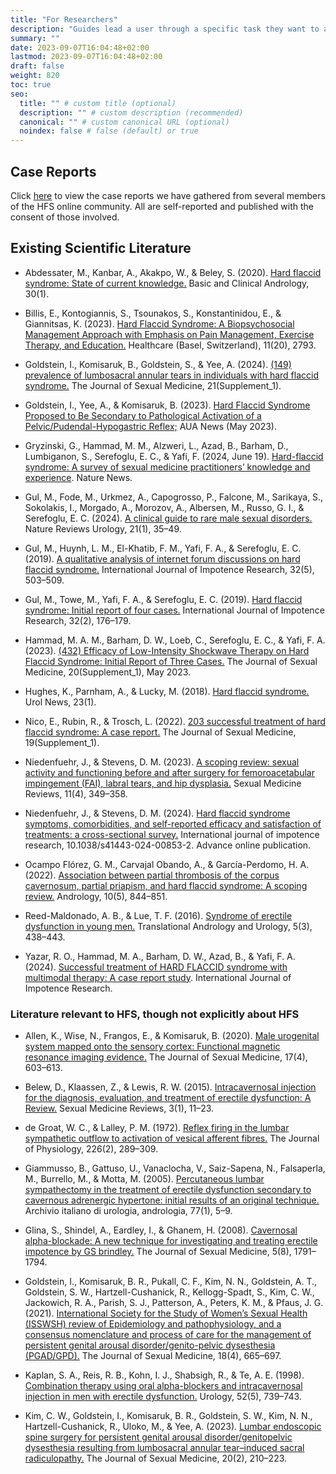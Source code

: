 ```yaml
---
title: "For Researchers"
description: "Guides lead a user through a specific task they want to accomplish, often with a sequence of steps."
summary: ""
date: 2023-09-07T16:04:48+02:00
lastmod: 2023-09-07T16:04:48+02:00
draft: false
weight: 820
toc: true
seo:
  title: "" # custom title (optional)
  description: "" # custom description (recommended)
  canonical: "" # custom canonical URL (optional)
  noindex: false # false (default) or true
---
```


## Case Reports

Click [here](/case-reports/report-number/1) to view the case reports we have gathered from several members of the HFS online community. All are self-reported and published with the consent of those involved.

## Existing Scientific Literature

- Abdessater, M., Kanbar, A., Akakpo, W., & Beley, S. (2020). [Hard flaccid syndrome: State of current knowledge.](https://doi.org/10.1186/s12610-020-00105-5) Basic and Clinical Andrology, 30(1).

- Billis, E., Kontogiannis, S., Tsounakos, S., Konstantinidou, E., & Giannitsas, K. (2023). [Hard Flaccid Syndrome: A Biopsychosocial Management Approach with Emphasis on Pain Management, Exercise Therapy, and Education.](https://doi.org/10.3390/healthcare1120279) Healthcare (Basel, Switzerland), 11(20), 2793.

- Goldstein, I., Komisaruk, B., Goldstein, S., & Yee, A. (2024). [(149) prevalence of lumbosacral annular tears in individuals with hard flaccid syndrome.](https://doi.org/10.1093/jsxmed/qdae001.140) The Journal of Sexual Medicine, 21(Supplement_1).

- Goldstein, I., Yee, A., & Komisaruk, B. (2023). [Hard Flaccid Syndrome Proposed to Be Secondary to Pathological Activation of a Pelvic/Pudendal-Hypogastric Reflex;](https://auanews.net/issues/articles/2023/may-2023/hard-flaccid-syndrome-proposed-to-be-secondary-to-pathological-activation-of-a-pelvic/pudendal-hypogastric-reflex) AUA News (May 2023).

- Gryzinski, G., Hammad, M. M., Alzweri, L., Azad, B., Barham, D., Lumbiganon, S., Serefoglu, E. C., & Yafi, F. (2024, June 19). [Hard-flaccid syndrome: A survey of sexual medicine practitioners’ knowledge and experience](https://www.nature.com/articles/s41443-024-00917-3). Nature News.

- Gul, M., Fode, M., Urkmez, A., Capogrosso, P., Falcone, M., Sarikaya, S., Sokolakis, I., Morgado, A., Morozov, A., Albersen, M., Russo, G. I., & Serefoglu, E. C. (2024). [A clinical guide to rare male sexual disorders.](https://doi.org/10.1038/s41585-023-00803-5) Nature Reviews Urology, 21(1), 35–49.

- Gul, M., Huynh, L. M., El-Khatib, F. M., Yafi, F. A., & Serefoglu, E. C. (2019). [A qualitative analysis of internet forum discussions on hard flaccid syndrome.](https://doi.org/10.1038/s41443-019-0151-x) International Journal of Impotence Research, 32(5), 503–509.

- Gul, M., Towe, M., Yafi, F. A., & Serefoglu, E. C. (2019). [Hard flaccid syndrome: Initial report of four cases.](https://doi.org/10.1038/s41443-019-0133-z) International Journal of Impotence Research, 32(2), 176–179.

- Hammad, M. A. M., Barham, D. W., Loeb, C., Serefoglu, E. C., & Yafi, F. A. (2023). [(432) Efficacy of Low-Intensity Shockwave Therapy on Hard Flaccid Syndrome: Initial Report of Three Cases.](https://doi.org/10.1093/jsxmed/qdad060.405) The Journal of Sexual Medicine, 20(Supplement_1), May 2023.

- Hughes, K., Parnham, A., & Lucky, M. (2018). [Hard flaccid syndrome.](https://www.urologynews.uk.com/media/13958/urond18-synopsis.pdf) Urol News, 23(1).

- Nico, E., Rubin, R., & Trosch, L. (2022). [203 successful treatment of hard flaccid syndrome: A case report.](https://doi.org/10.1016/j.jsxm.2022.01.218) The Journal of Sexual Medicine, 19(Supplement_1).

- Niedenfuehr, J., & Stevens, D. M. (2023). [A scoping review: sexual activity and functioning before and after surgery for femoroacetabular impingement (FAI), labral tears, and hip dysplasia.](https://doi.org/10.1093/sxmrev/qead036) Sexual Medicine Reviews, 11(4), 349–358.

- Niedenfuehr, J., & Stevens, D. M. (2024). [Hard flaccid syndrome symptoms, comorbidities, and self-reported efficacy and satisfaction of treatments: a cross-sectional survey.](https://doi.org/10.1038/s41443-024-00853-2) International journal of impotence research, 10.1038/s41443-024-00853-2. Advance online publication.

- Ocampo Flórez, G. M., Carvajal Obando, A., & García-Perdomo, H. A. (2022). [Association between partial thrombosis of the corpus cavernosum, partial priapism, and hard flaccid syndrome: A scoping review.](https://doi.org/10.1111/andr.13190) Andrology, 10(5), 844–851.

- Reed-Maldonado, A. B., & Lue, T. F. (2016). [Syndrome of erectile dysfunction in young men.](https://doi.org/10.21037/tau.2016.03.02) Translational Andrology and Urology, 5(3), 438–443.

- Yazar, R. O., Hammad, M. A., Barham, D. W., Azad, B., & Yafi, F. A. (2024). [Successful treatment of HARD FLACCID syndrome with multimodal therapy: A case report study](https://doi.org/10.1038/s41443-024-00955-x). International Journal of Impotence Research.

### Literature relevant to HFS, though not explicitly about HFS

- Allen, K., Wise, N., Frangos, E., & Komisaruk, B. (2020). [Male urogenital system mapped onto the sensory cortex: Functional magnetic resonance imaging evidence.](https://doi.org/10.1016/j.jsxm.2019.12.007) The Journal of Sexual Medicine, 17(4), 603–613.

- Belew, D., Klaassen, Z., & Lewis, R. W. (2015). [Intracavernosal injection for the diagnosis, evaluation, and treatment of erectile dysfunction: A Review.](https://doi.org/10.1002/smrj.35) Sexual Medicine Reviews, 3(1), 11–23.

- de Groat, W. C., & Lalley, P. M. (1972). [Reflex firing in the lumbar sympathetic outflow to activation of vesical afferent fibres.](https://doi.org/10.1113/jphysiol.1972.sp009985) The Journal of Physiology, 226(2), 289–309.

- Giammusso, B., Gattuso, U., Vanaclocha, V., Saiz-Sapena, N., Falsaperla, M., Burrello, M., & Motta, M. (2005). [Percutaneous lumbar sympathectomy in the treatment of erectile dysfunction secondary to cavernous adrenergic hypertone: initial results of an original technique.](https://pubmed.ncbi.nlm.nih.gov/15906781/) Archivio italiano di urologia, andrologia, 77(1), 5–9.

- Glina, S., Shindel, A., Eardley, I., & Ghanem, H. (2008). [Cavernosal alpha-blockade: A new technique for investigating and treating erectile impotence by GS brindley.](https://doi.org/10.1111/j.1743-6109.2008.00954.x) The Journal of Sexual Medicine, 5(8), 1791–1794.

- Goldstein, I., Komisaruk, B. R., Pukall, C. F., Kim, N. N., Goldstein, A. T., Goldstein, S. W., Hartzell-Cushanick, R., Kellogg-Spadt, S., Kim, C. W., Jackowich, R. A., Parish, S. J., Patterson, A., Peters, K. M., & Pfaus, J. G. (2021). [International Society for the Study of Women’s Sexual Health (ISSWSH) review of Epidemiology and pathophysiology, and a consensus nomenclature and process of care for the management of persistent genital arousal disorder/genito-pelvic dysesthesia (PGAD/GPD).](https://doi.org/10.1016/j.jsxm.2021.01.172) The Journal of Sexual Medicine, 18(4), 665–697.

- Kaplan, S. A., Reis, R. B., Kohn, I. J., Shabsigh, R., & Te, A. E. (1998). [Combination therapy using oral alpha-blockers and intracavernosal injection in men with erectile dysfunction.](<https://doi.org/10.1016/s0090-4295(98)00388-4>) Urology, 52(5), 739–743.

- Kim, C. W., Goldstein, I., Komisaruk, B. R., Goldstein, S. W., Kim, N. N., Hartzell-Cushanick, R., Uloko, M., & Yee, A. (2023). [Lumbar endoscopic spine surgery for persistent genital arousal disorder/genitopelvic dysesthesia resulting from lumbosacral annular tear–induced sacral radiculopathy.](https://doi.org/10.1093/jsxmed/qdac017) The Journal of Sexual Medicine, 20(2), 210–223.

